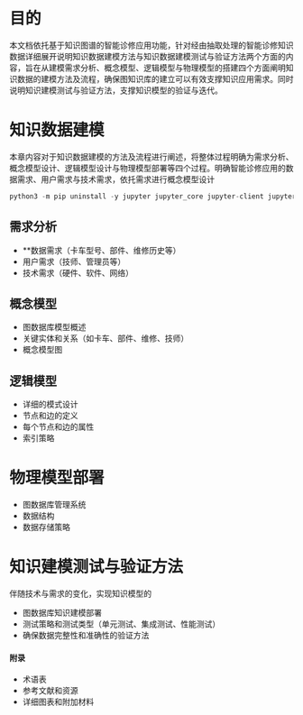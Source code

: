 # 目的
本文档依托基于知识图谱的智能诊修应用功能，针对经由抽取处理的智能诊修知识数据详细展开说明知识数据建模方法与知识数据建模测试与验证方法两个方面的内容，旨在从建模需求分析、概念模型、逻辑模型与物理模型的搭建四个方面阐明知识数据的建模方法及流程，确保图知识库的建立可以有效支撑知识应用需求。同时说明知识建模测试与验证方法，支撑知识模型的验证与迭代。

# 知识数据建模
本章内容对于知识数据建模的方法及流程进行阐述，将整体过程明确为需求分析、概念模型设计、逻辑模型设计与物理模型部署等四个过程。明确智能诊修应用的数据需求、用户需求与技术需求，依托需求进行概念模型设计
```python
python3 -m pip uninstall -y jupyter jupyter_core jupyter-client jupyter-console jupyterlab_pygments qtconsole notebook nbconvert nbformat nbclassic nbclient jupyterlab-widgets jupyter-events jupyter-server jupyter-server-terminals
```
## 需求分析

- **数据需求（卡车型号、部件、维修历史等）
- 用户需求（技师、管理员等）
- 技术需求（硬件、软件、网络）

## 概念模型

- 图数据库模型概述
- 关键实体和关系（如卡车、部件、维修、技师）
- 概念模型图

## 逻辑模型

- 详细的模式设计
- 节点和边的定义
- 每个节点和边的属性
- 索引策略

# 物理模型部署
- 图数据库管理系统
- 数据结构
- 数据存储策略



# 知识建模测试与验证方法
伴随技术与需求的变化，实现知识模型的

- 图数据库知识建模部署
- 测试策略和测试类型（单元测试、集成测试、性能测试）
- 确保数据完整性和准确性的验证方法


#### 附录

- 术语表
- 参考文献和资源
- 详细图表和附加材料